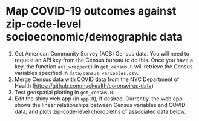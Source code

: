 # Map COVID-19 outcomes against zip-code-level socioeconomic/demographic data

1. Get American Community Survey (ACS) Census data. You will need to request an API key from the Census bureau to do this. Once you have a key, the function `acs_wrapper()` in `get_census.R` will retrieve the Census variables specified in `data/census_variables.csv`.
2. Merge Census data with COVID data from the NYC Department of Health (https://github.com/nychealth/coronavirus-data)
3. Test geospatial plotting in `get_census.R`.
4. Edit the shiny web app (in `app.R`), if desired. Currently, the web app shows the linear relationships between Census variables and COVID data, and plots zip-code-level choropleths of associated data below.
